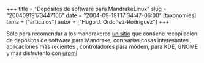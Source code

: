 +++
title = "Depósitos de software para MandrakeLinux"
slug = "20040919173447106"
date = "2004-09-19T17:34:47-06:00"
[taxonomies]
tema = ["articulos"]
autor = ["Hugo J. Ordoñez-Rodriguez"]
+++

Sólo para recomendar a los mandrakeros [un
sitio](http://www.thebrix.org.uk/) que contiene recopilacion de
depósitos de software para Mandrake, con varias cosas interesantes ,
aplicaciones mas recientes , controladores para módem, para KDE, GNOME y
mas disfrutenlo con
[urpmi](http://glib.org.mx/article.php?story=2004050321262675)

